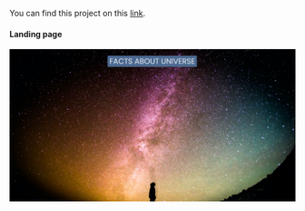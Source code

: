 You can find this project on this [link](https://649c59215267fd330a56da93--lively-licorice-c16a08.netlify.app/).

#### Landing page
![Alt text](public/landing_page.png)
